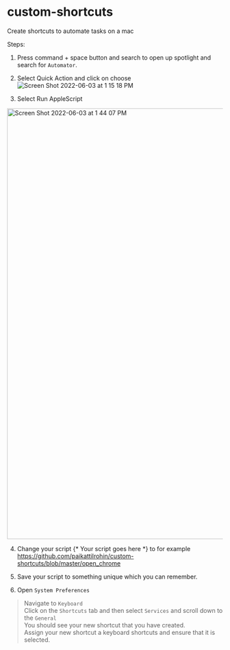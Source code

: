 # custom-shortcuts
Create shortcuts to automate tasks on a mac


Steps: 
1) Press command + space button and search to open up spotlight and search for `Automator`. 

2) Select Quick Action and click on choose
 ![Screen Shot 2022-06-03 at 1 15 18 PM](https://user-images.githubusercontent.com/39897345/171913719-767a33e2-0e12-4420-b88e-dc417e628e97.png)



3) Select Run AppleScript
<img width="1004" alt="Screen Shot 2022-06-03 at 1 44 07 PM" src="https://user-images.githubusercontent.com/39897345/171918244-61c0495d-385a-4359-a7c7-6d7130408b6f.png">


4) Change your script {* Your script goes here *} to for example 
  https://github.com/paikattilrohin/custom-shortcuts/blob/master/open_chrome

5) Save your script to something unique which you can remember.

6) Open `System Preferences` <br />
>Navigate to `Keyboard`<br />
>Click on the `Shortcuts` tab and then select `Services` and scroll down to the `General` <br />
>You should see your new shortcut that you have created. <br />
>Assign your new shortcut a keyboard shortcuts and ensure that it is selected. <br />

        
       
        
   
        
        

